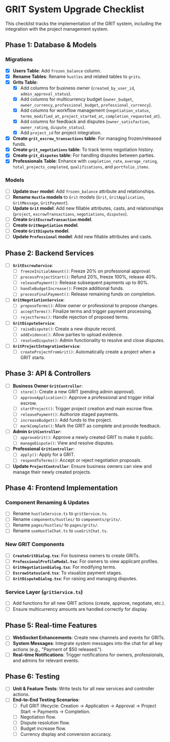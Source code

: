 # GRIT System Upgrade Checklist

This checklist tracks the implementation of the GRIT system, including the integration with the project management system.

## Phase 1: Database & Models

### Migrations
- [x] **Users Table**: Add `frozen_balance` column.
- [x] **Rename Tables**: Rename `hustles` and related tables to `grits`.
- [x] **Grits Table**:
    - [x] Add columns for business owner (`created_by_user_id`, `admin_approval_status`).
    - [x] Add columns for multicurrency budget (`owner_budget`, `owner_currency`, `professional_budget`, `professional_currency`).
    - [x] Add columns for workflow management (`negotiation_status`, `terms_modified_at`, `project_started_at`, `completion_requested_at`).
    - [x] Add columns for feedback and disputes (`owner_satisfaction`, `owner_rating`, `dispute_status`).
    - [x] Add `project_id` for project integration.
- [x] **Create `grit_escrow_transactions` table**: For managing frozen/released funds.
- [x] **Create `grit_negotiations` table**: To track terms negotiation history.
- [x] **Create `grit_disputes` table**: For handling disputes between parties.
- [x] **Professionals Table**: Enhance with `completion_rate`, `average_rating`, `total_projects_completed`, `qualifications`, and `portfolio_items`.

### Models
- [ ] **Update `User` model**: Add `frozen_balance` attribute and relationships.
- [ ] **Rename `Hustle` models** to `Grit` models (`Grit`, `GritApplication`, `GritMessage`, `GritPayment`).
- [ ] **Update `Grit` model**: Add new fillable attributes, casts, and relationships (`project`, `escrowTransactions`, `negotiations`, `disputes`).
- [ ] **Create `GritEscrowTransaction` model**.
- [ ] **Create `GritNegotiation` model**.
- [ ] **Create `GritDispute` model**.
- [ ] **Update `Professional` model**: Add new fillable attributes and casts.

## Phase 2: Backend Services

- [ ] **`GritEscrowService`**:
    - [ ] `freezeInitialAmount()`: Freeze 20% on professional approval.
    - [ ] `processProjectStart()`: Refund 20%, freeze 100%, release 40%.
    - [ ] `releasePayment()`: Release subsequent payments up to 80%.
    - [ ] `handleBudgetIncrease()`: Freeze additional funds.
    - [ ] `processFinalPayment()`: Release remaining funds on completion.
- [ ] **`GritNegotiationService`**:
    - [ ] `proposeTerms()`: Allow owner or professional to propose changes.
    - [ ] `acceptTerms()`: Finalize terms and trigger payment processing.
    - [ ] `rejectTerms()`: Handle rejection of proposed terms.
- [ ] **`GritDisputeService`**:
    - [ ] `raiseDispute()`: Create a new dispute record.
    - [ ] `addEvidence()`: Allow parties to upload evidence.
    - [ ] `resolveDispute()`: Admin functionality to resolve and close disputes.
- [ ] **`GritProjectIntegrationService`**:
    - [ ] `createProjectFromGrit()`: Automatically create a project when a GRIT starts.

## Phase 3: API & Controllers

- [ ] **Business Owner `GritController`**:
    - [ ] `store()`: Create a new GRIT (pending admin approval).
    - [ ] `approveApplication()`: Approve a professional and trigger initial escrow.
    - [ ] `startProject()`: Trigger project creation and main escrow flow.
    - [ ] `releasePayment()`: Authorize staged payments.
    - [ ] `increaseBudget()`: Add funds to the project.
    - [ ] `markComplete()`: Mark the GRIT as complete and provide feedback.
- [ ] **Admin `GritController`**:
    - [ ] `approveGrit()`: Approve a newly created GRIT to make it public.
    - [ ] `manageDispute()`: View and resolve disputes.
- [ ] **Professional `GritController`**:
    - [ ] `apply()`: Apply for a GRIT.
    - [ ] `respondToTerms()`: Accept or reject negotiation proposals.
- [ ] **Update `ProjectController`**: Ensure business owners can view and manage their newly created projects.

## Phase 4: Frontend Implementation

### Component Renaming & Updates
- [ ] Rename `hustleService.ts` to `gritService.ts`.
- [ ] Rename `components/hustles/` to `components/grits/`.
- [ ] Rename `pages/hustles/` to `pages/grits/`.
- [ ] Rename `useHustleChat.ts` to `useGritChat.ts`.

### New GRIT Components
- [ ] **`CreateGritDialog.tsx`**: For business owners to create GRITs.
- [ ] **`ProfessionalProfileModal.tsx`**: For owners to view applicant profiles.
- [ ] **`GritNegotiationDialog.tsx`**: For modifying terms.
- [ ] **`EscrowStatusCard.tsx`**: To visualize payment stages.
- [ ] **`GritDisputeDialog.tsx`**: For raising and managing disputes.

### Service Layer (`gritService.ts`)
- [ ] Add functions for all new GRIT actions (create, approve, negotiate, etc.).
- [ ] Ensure multicurrency amounts are handled correctly for display.

## Phase 5: Real-time Features

- [ ] **WebSocket Enhancements**: Create new channels and events for GRITs.
- [ ] **System Messages**: Integrate system messages into the chat for all key actions (e.g., "Payment of $50 released.").
- [ ] **Real-time Notifications**: Trigger notifications for owners, professionals, and admins for relevant events.

## Phase 6: Testing

- [ ] **Unit & Feature Tests**: Write tests for all new services and controller actions.
- [ ] **End-to-End Testing Scenarios**:
    - [ ] Full GRIT lifecycle: Creation -> Application -> Approval -> Project Start -> Payments -> Completion.
    - [ ] Negotiation flow.
    - [ ] Dispute resolution flow.
    - [ ] Budget increase flow.
    - [ ] Currency display and conversion accuracy.
